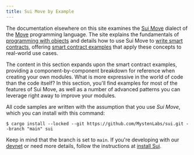 ```yaml
---
title: Sui Move by Example
---
```


The documentation elsewhere on this site examines the [Sui Move](../../learn/sui-move-diffs.md) dialect of the [Move](../../learn/why-move.md) programming language. The site explains the fundamentals of [programming with objects](../../build/programming-with-objects/index.md) and details how to use Sui Move to [write smart contracts](../../build/move/index.md), offering [smart contract examples](../../explore/examples.md) that apply these concepts to real-world use cases.

The content in this section expands upon the smart contract examples, providing a component-by-component breakdown for reference when creating your own modules. What is more expressive in the world of code than the code itself? In this section, you'll find examples for most of the features of Sui Move, as well as a number of advanced patterns you can leverage right away to improve your modules.

All code samples are written with the assumption that you use *Sui Move*, which you can install with this command:
```
$ cargo install --locked --git https://github.com/MystenLabs/sui.git --branch "main" sui
```

Keep in mind that the branch is set to `main`. If you're developing with our [devnet](../../build/devnet.md) or need more details, follow the instructions at [install Sui](../../build/install.md#install-or-update-sui-binaries).